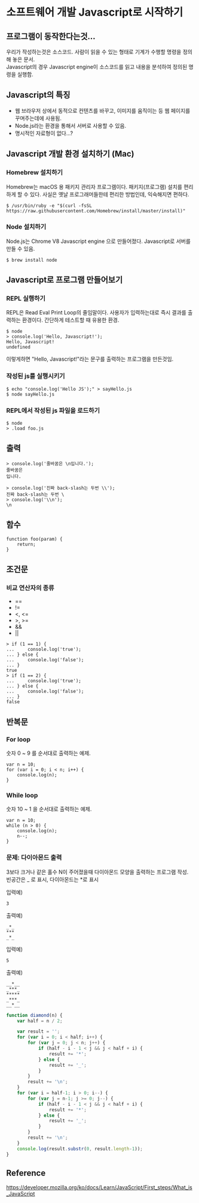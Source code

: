 # 소프트웨어 개발 Javascript로 시작하기

## 프로그램이 동작한다는것...
우리가 작성하는것은 소스코드. 사람이 읽을 수 있는 형태로 기계가 수행할 명령을 정의해 놓은 문서.  
Javascript의 경우 Javascript engine이 소스코드를 읽고 내용을 분석하여 정의된 명령을 실행함.

## Javascript의 특징
* 웹 브라우저 상에서 동적으로 컨텐츠를 바꾸고, 이미지를 움직이는 등 웹 페이지를 꾸며주는데에 사용됨.
* Node.js라는 환경을 통해서 서버로 사용할 수 있음.
* 명시적인 자료형이 없다...?

## Javascript 개발 환경 설치하기 (Mac)
### Homebrew 설치하기
Homebrew는 macOS 용 패키지 관리자 프로그램이다. 패키지(프로그램) 설치를 편리하게 할 수 있다. 사실은 옛날 프로그래머들한테 편리한 방법인데, 익숙해지면 편하다.
```
$ /usr/bin/ruby -e "$(curl -fsSL https://raw.githubusercontent.com/Homebrew/install/master/install)"
```

### Node 설치하기
Node.js는 Chrome V8 Javascript engine 으로 만들어졌다. Javascript로 서버를 만들 수 있음.
```
$ brew install node
```

## Javascript로 프로그램 만들어보기
### REPL 실행하기
REPL은 Read Eval Print Loop의 줄임말이다. 사용자가 입력하는대로 즉시 결과를 출력하는 환경이다. 간단하게 테스트할 때 유용한 환경.
```
$ node
> console.log('Hello, Javascript!');
Hello, Javascript!
undefined
```
이렇게하면 "Hello, Javascript!"라는 문구를 출력하는 프로그램을 만든것임.

### 작성된 js를 실행시키기
```
$ echo "console.log('Hello JS');" > sayHello.js
$ node sayHello.js
```

### REPL에서 작성된 js 파일을 로드하기
```
$ node
> .load foo.js
```

## 출력
```
> console.log('줄바꿈은 \n입니다.');
줄바꿈은
입니다.
```

```
> console.log('진짜 back-slash는 두번 \\');
진짜 back-slash는 두번 \
> console.log('\\n');
\n
```

## 함수
```
function foo(param) {
    return;
}
```

## 조건문
### 비교 연산자의 종류
- ==
- !=
- <, <=
- \>, >=
- &&
- ||

```
> if (1 == 1) {
...     console.log('true');
... } else {
...     console.log('false');
... }
true
> if (1 == 2) {
...     console.log('true');
... } else {
...     console.log('false');
... }
false
```

## 반복문
### For loop
숫자 0 ~ 9 를 순서대로 출력하는 예제.
```
var n = 10;
for (var i = 0; i < n; i++) {
    console.log(n);
}
```
### While loop
숫자 10 ~ 1 을 순서대로 출력하는 예제.
```
var n = 10;
while (n > 0) {
    console.log(n);
    n--;
}
```

### 문제: 다이아몬드 출력
3보다 크거나 같은 홀수 N이 주어졌을때 다이아몬드 모양을 출력하는 프로그램 작성. 빈공간은 \_ 로 표시, 다이아몬드는 \*로 표시

입력예)
```
3
```
출력예)
```
_*_
***
_*_
```

입력예)
```
5
```
출력예)
```
__*__
_***_
*****
_***_
__*__
```

```javascript
function diamond(n) {
    var half = n / 2;

    var result = '';
    for (var i = 0; i < half; i++) {
        for (var j = 0; j < n; j++) {
            if (half - i - 1 < j && j < half + i) {
                result += '*';
            } else {
                result += '_';
            }
        }
        result += '\n';
    }
    for (var i = half-1; i > 0; i--) {
        for (var j = n-1; j >= 0; j--) {
            if (half - i - 1 < j && j < half + i) {
                result += '*';
            } else {
                result += '_';
            }
        }
        result += '\n';   
    }
    console.log(result.substr(0, result.length-1));
}
```

## Reference
https://developer.mozilla.org/ko/docs/Learn/JavaScript/First_steps/What_is_JavaScript
